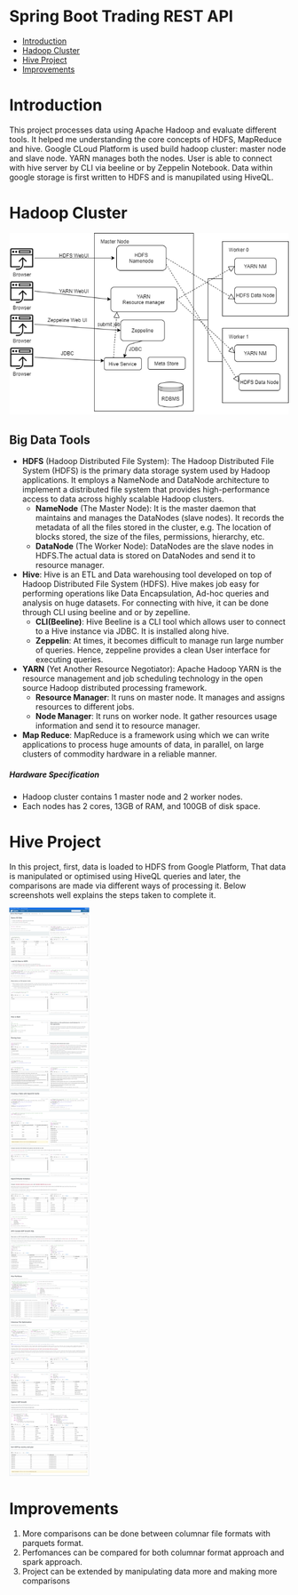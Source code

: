 # Spring Boot Trading REST API
* [Introduction](#Introduction)
* [Hadoop Cluster](#HadoopCluster)
* [Hive Project](#HiveProject)
* [Improvements](#Improvements)

# Introduction
 This project processes data using Apache Hadoop and evaluate different tools. It helped me understanding the core concepts of HDFS, MapReduce and hive. Google CLoud Platform is used build hadoop cluster: master node and slave node. YARN manages both the nodes. User is able to connect with hive server by CLI via beeline or by Zeppelin Notebook. Data within google storage is first written to HDFS and is manupilated using HiveQL.
 
 # Hadoop Cluster
![Architecture](/hadoop/assets/architecture.png)
 ## Big Data Tools
 * **HDFS** (Hadoop Distributed File System): The Hadoop Distributed File System (HDFS) is the primary data storage system used by Hadoop applications. It employs a NameNode and DataNode architecture to implement a distributed file system that provides high-performance access to data across highly scalable Hadoop clusters.
    * **NameNode** (The Master Node): It is the master daemon that maintains and manages the DataNodes (slave nodes). It records the metadata of all the files stored in the cluster, e.g. The location of blocks stored, the size of the files, permissions, hierarchy, etc.
    * **DataNode** (The Worker Node): DataNodes are the slave nodes in HDFS.The actual data is stored on DataNodes and send it to resource manager.
* **Hive**: Hive is an ETL and Data warehousing tool developed on top of Hadoop Distributed File System (HDFS). Hive makes job easy for performing operations like Data Encapsulation, Ad-hoc queries and analysis on huge datasets. For connecting with hive, it can be done through CLI using beeline and or by zepelline.
    * **CLI(Beeline)**: Hive Beeline is a CLI tool which allows user to connect to a Hive instance via JDBC. It is installed along hive. 
    * **Zeppelin**: At times, it becomes difficult to manage run large number of queries. Hence, zeppeline provides a clean User interface for executing queries.
* **YARN** (Yet Another Resource Negotiator): Apache Hadoop YARN is the resource management and job scheduling technology in the open source Hadoop distributed processing framework.
    * **Resource Manager**: It runs on master node. It manages and assigns resources to different jobs.
    *  **Node Manager**:  It runs on worker node. It gather resources usage information and send it to resource manager. 
* **Map Reduce**: MapReduce is a framework using which we can write applications to process huge amounts of data, in parallel, on large clusters of commodity hardware in a reliable manner.

##### Hardware Specification
*   Hadoop cluster contains 1 master node and 2 worker nodes.
*   Each nodes has 2 cores, 13GB of RAM, and 100GB of disk space.

 # Hive Project
 In this project, first, data is loaded to HDFS from Google Platform, That data is manipulated or optimised using HiveQL queries and later, the comparisons are made via different ways of processing it. Below screenshots well explains the steps taken to complete it.
 
![Project](/hadoop/assets/project.png)

# Improvements
1. More comparisons can be done between columnar file formats with parquets format.
2. Perfomances can be compared for both columnar format approach and spark approach.
3. Project can be extended by manipulating data more and making more comparisons
